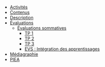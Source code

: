 <!-- Generated by docsh/10_generate_sidebar.sh on 2025-08-14T18:23:52Z -->
<!-- include_root=false -->

* [Activités ](/activites/)
* [Contenus](/contenus/)
* [Description ](/di/)
* [Évaluations](/evaluations/)
  * [Évaluations sommatives](/evaluations/sommative/)
    * [TP 1](/evaluations/sommative/01/)
    * [TP 2](/evaluations/sommative/02/)
    * [TP 3](/evaluations/sommative/03/)
    * [EVS : Intégration des apprentissages](/evaluations/sommative/04/)
* [Médiagraphie](/mediagraphie/)
* [PIEA](/piea/)

